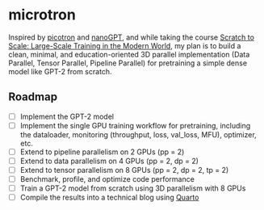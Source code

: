 # microtron

Inspired by [picotron](https://github.com/huggingface/picotron) and [nanoGPT](https://github.com/karpathy/nanoGPT), and while taking the course [Scratch to Scale: Large-Scale Training in the Modern World](https://maven.com/walk-with-code/scratch-to-scale), my plan is to build a clean, minimal, and education-oriented 3D parallel implementation (Data Parallel, Tensor Parallel, Pipeline Parallel) for pretraining a simple dense model like GPT-2 from scratch.

## Roadmap

* [ ] Implement the GPT-2 model
* [ ] Implement the single GPU training workflow for pretraining, including the dataloader, monitoring (throughput, loss, val\_loss, MFU), optimizer, etc.
* [ ] Extend to pipeline parallelism on 2 GPUs (pp = 2)
* [ ] Extend to data parallelism on 4 GPUs (pp = 2, dp = 2)
* [ ] Extend to tensor parallelism on 8 GPUs (pp = 2, dp = 2, tp = 2)
* [ ] Benchmark, profile, and optimize code performance
* [ ] Train a GPT-2 model from scratch using 3D parallelism with 8 GPUs
* [ ] Compile the results into a technical blog using [Quarto](https://quarto.org/)
